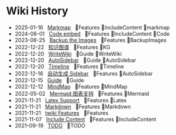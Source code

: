 # Wiki History

- 2025-01-16&nbsp;&nbsp; [Markmap](/0038_Features_IncludeContent_markmap)&nbsp;&nbsp; :bookmark:Features :bookmark:IncludeContent :bookmark:markmap
- 2024-06-01&nbsp;&nbsp; [Code embed](/0037_Features_IncludeContent_Code)&nbsp;&nbsp; :bookmark:Features :bookmark:IncludeContent :bookmark:Code
- 2023-06-25&nbsp;&nbsp; [Backup the Images](/0036_Features_BackupImages)&nbsp;&nbsp; :bookmark:Features :bookmark:BackupImages
- 2022-12-22&nbsp;&nbsp; [知识图谱](/0035_Features_KG)&nbsp;&nbsp; :bookmark:Features :bookmark:KG
- 2022-12-20&nbsp;&nbsp; [WriteWiki](/0027_Guide_WriteWiki)&nbsp;&nbsp; :bookmark:Guide :bookmark:WriteWiki
- 2022-12-20&nbsp;&nbsp; [AutoSidebar](/0026_Guide_AutoSidebar)&nbsp;&nbsp; :bookmark:Guide :bookmark:AutoSidebar
- 2022-12-20&nbsp;&nbsp; [Timeline](/0034_Features_Timeline)&nbsp;&nbsp; :bookmark:Features :bookmark:Timeline
- 2022-12-16&nbsp;&nbsp; [自动生成 Sidebar](/0024_Features_AutoSidebar)&nbsp;&nbsp; :bookmark:Features :bookmark:AutoSidebar
- 2022-12-15&nbsp;&nbsp; [Guide](/0023_Guide)&nbsp;&nbsp; :bookmark:Guide
- 2022-12-12&nbsp;&nbsp; [MindMap](/0022_Features_MindMap)&nbsp;&nbsp; :bookmark:Features :bookmark:MindMap
- 2022-05-02&nbsp;&nbsp; [Mermaid 图表支持](/0020_Features_Mermaid)&nbsp;&nbsp; :bookmark:Features :bookmark:Mermaid
- 2021-11-21&nbsp;&nbsp; [Latex Support](/0018_Features_Latex)&nbsp;&nbsp; :bookmark:Features :bookmark:Latex
- 2021-11-21&nbsp;&nbsp; [Markdown](/0017_Features_Markdown)&nbsp;&nbsp; :bookmark:Features :bookmark:Markdown
- 2021-11-21&nbsp;&nbsp; [twiki Features](/0016_Features)&nbsp;&nbsp; :bookmark:Features
- 2021-11-07&nbsp;&nbsp; [Include Content](/0013_Features_IncludeContent)&nbsp;&nbsp; :bookmark:Features :bookmark:IncludeContent
- 2021-09-19&nbsp;&nbsp; [TODO](/0004_TODO)&nbsp;&nbsp; :bookmark:TODO
